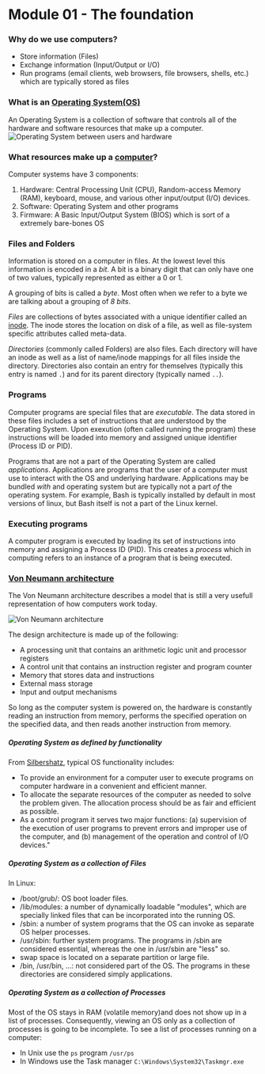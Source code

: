 # Module 01 - The foundation

### Why do we use computers?
* Store information (Files)
* Exchange information (Input/Output or I/O)
* Run programs (email clients, web browsers, file browsers, shells, etc.) which
  are typically stored as files

### What is an [Operating System(OS)](https://en.wikipedia.org/wiki/Operating_system "Wikipedia's Operating Systems page")
An Operating System is a collection of software that controls all of the 
hardware and software resources that make up a computer.
![Operating System between users and hardware][os layers]

### What resources make up a [computer](https://en.wikipedia.org/wiki/Computer "Wikipedia's Computer page")?
Computer systems have 3 components:
1. Hardware: Central Processing Unit (CPU), Random-access Memory (RAM),
   keyboard, mouse, and various other input/output (I/O) devices.
2. Software: Operating System and other programs
3. Firmware: A Basic Input/Output System (BIOS) which is sort of a extremely
   bare-bones OS

### Files and Folders
Information is stored on a computer in files.  At the lowest level this
information is encoded in a *bit*.  A bit is a binary digit that can only have 
one of two values, typically represented as either a 0 or 1.

A grouping of bits is called a *byte*.  Most often when we refer to a byte we
are talking about a grouping of *8 bits*.

*Files* are collections of bytes associated with a unique identifier called an
[inode](https://en.wikipedia.org/wiki/Inode "Wikipedia's inode page").  The
inode stores the location on disk of a file, as well as file-system specific
attributes called meta-data.

*Directories* (commonly called Folders) are also files.  Each directory will
have an inode as well as a list of name/inode mappings for all files inside the
directory.  Directories also contain an entry for themselves (typically this
entry is named `.`) and for its parent directory (typically named `..`).

### Programs
Computer programs are special files that are *executable*.  The data stored in
these files includes a set of instructions that are understood by the Operating
System.  Upon exexution (often called running the program) these instructions 
will be loaded into memory and assigned unique identifier (Process ID or PID).

Programs that are not a part of the Operating System are called *applications*.
Applications are programs that the user of a computer must use to interact with
the OS and underlying hardware.  Applications may be bundled *with* and
operating system but are typically not a part *of* the operating system.  For
example, Bash is typically installed by default in most versions of linux, but
Bash itself is not a part of the Linux kernel.

### Executing programs
A computer program is executed by loading its set of instructions into memory 
and assigning a Process ID (PID).  This creates a *process* which in computing
refers to an instance of a program that is being executed.

### [Von Neumann architecture](https://en.wikipedia.org/wiki/Von_Neumann_architecture "Wikipedia: Von Neumann architecture")
The Von Neumann architecture describes a model that is still a very usefull
representation of how computers work today.

![Von Neumann architecture][von neumann arch]

The design architecture is made up of the following:
* A processing unit that contains an arithmetic logic unit and processor registers
* A control unit that contains an instruction register and program counter
* Memory that stores data and instructions
* External mass storage
* Input and output mechanisms

So long as the computer system is powered on, the hardware is constantly reading
an instruction from memory, performs the specified operation on the specified 
data, and then reads another instruction from memory.

##### Operating System as defined by functionality
From [Silbershatz][silbershatz], typical OS functionality includes: 
* To provide an environment for a computer user to execute programs on
  computer hardware in a convenient and efficient manner. 
* To allocate the separate resources of the computer as needed to solve the
  problem given. The allocation process should be as fair and efficient as
  possible. 
* As a control program it serves two major functions: (a) supervision of the
  execution of user programs to prevent errors and improper use of the computer,
  and (b) management of the operation and control of I/O devices."

##### Operating System as a collection of Files
In Linux: 
* /boot/grub/: OS boot loader files.
* /lib/modules: a number of dynamically loadable "modules", which are specially
  linked files that can be incorporated into the running OS.
* /sbin: a number of system programs that the OS can invoke as separate OS helper
  processes.
* /usr/sbin: further system programs. The programs in /sbin are considered
  essential, whereas the one in /usr/sbin are "less" so.
* swap space is located on a separate partition or large file.
* /bin, /usr/bin, ...: not considered part of the OS. The programs in these
  directories are considered simply applications.

##### Operating System as a collection of Processes
Most of the OS stays in RAM (volatile memory)and does not show up in a list of
processes. Consequently, viewing an OS only as a collection of processes is
going to be incomplete.
To see a list of processes running on a computer:
* In Unix use the `ps` program `/usr/ps`
* In Windows use the Task manager `C:\Windows\System32\Taskmgr.exe`


[silbershatz]: http://iips.icci.edu.iq/images/exam/Abraham-Silberschatz-Operating-System-Concepts---9th2012.12.pdf
[os layers]: https://upload.wikimedia.org/wikipedia/commons/e/e1/Operating_system_placement.svg
[von neumann arch]: https://upload.wikimedia.org/wikipedia/commons/e/e5/Von_Neumann_Architecture.svg

